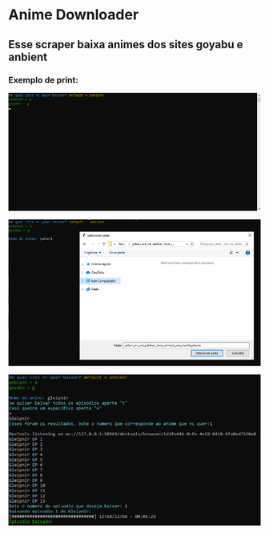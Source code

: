 # Anime Downloader

## Esse scraper baixa animes dos sites goyabu e anbient

### Exemplo de print:

![Example Images Inicio](https://github.com/GMkonan/anime_scraper/blob/master/example_images/inicio.png)

![Example Images Procurasave](https://github.com/GMkonan/anime_scraper/blob/master/example_images/procurasave2.png)

![Example Images Download](https://github.com/GMkonan/anime_scraper/blob/master/example_images/download2.png)